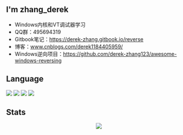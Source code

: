 ## I'm zhang_derek
- Windows内核和VT调试器学习
- QQ群：495694319
- Gitbook笔记：https://derek-zhang.gitbook.io/reverse
- 博客：www.cnblogs.com/derek1184405959/
- Windows逆向项目：https://github.com/derek-zhang123/awesome-windows-reversing
## Language
<p>
  <a href="https://blog.i-xiao.space/" rel="nofollow"><img src="https://img.shields.io/badge/Java-23fff" style="max-width: 100%;"></a>
  <a href="https://blog.i-xiao.space/" rel="nofollow"><img src="https://img.shields.io/badge/Python-yellow" style="max-width: 100%;"></a>
  <a href="https://blog.i-xiao.space/" rel="nofollow"><img src="https://img.shields.io/badge/Windows逆向-blue" style="max-width: 100%;"></a>
  <a href="https://blog.i-xiao.space/" rel="nofollow"><img src="https://img.shields.io/badge/Android逆向-E63F00" style="max-width: 100%;"></a>
</p>

## Stats
<div align="center"> <img src="https://github-readme-stats.vercel.app/api?username=derek-zhang123&show_icons=true&theme=tokyonight" /> </div>




